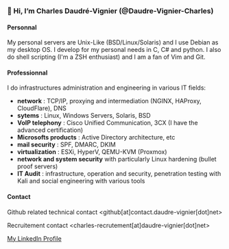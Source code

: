 ### 👋 Hi, I’m Charles Daudré-Vignier (@Daudre-Vignier-Charles)

#### Personnal
My personal servers are Unix-Like (BSD/Linux/Solaris) and I use Debian as my desktop OS.
I develop for my personal needs in C, C# and python. I also do shell scripting (I'm a ZSH enthusiast) and I am a fan of Vim and Git.

#### Professionnal
I do infrastructures administration and engineering in various IT fields:
- **network** : TCP/IP, proxying and intermediation (NGINX, HAProxy, CloudFlare), DNS
- **sytems** : Linux, Windows Servers, Solaris, BSD
- **VoIP telephony** : Cisco Unified Communication, 3CX (I have the advanced certification) 
- **Microsofts products** : Active Directory architecture, etc
- **mail security** : SPF, DMARC, DKIM
- **virtualization** : ESXi, HyperV, QEMU-KVM (Proxmox)
- **network and system security** with particularly Linux hardening (bullet proof servers)
- **IT Audit** : infrastructure, operation and security, penetration testing with Kali and social engineering with various tools

#### Contact
Github related technical contact
<github[at]contact.daudre-vignier[dot]net>

Recruitement contact
<charles-recrutement[at]daudre-vignier[dot]net>

[My LinkedIn Profile](https://www.linkedin.com/in/charles-daudr%C3%A9-vignier-6891a3189/)
